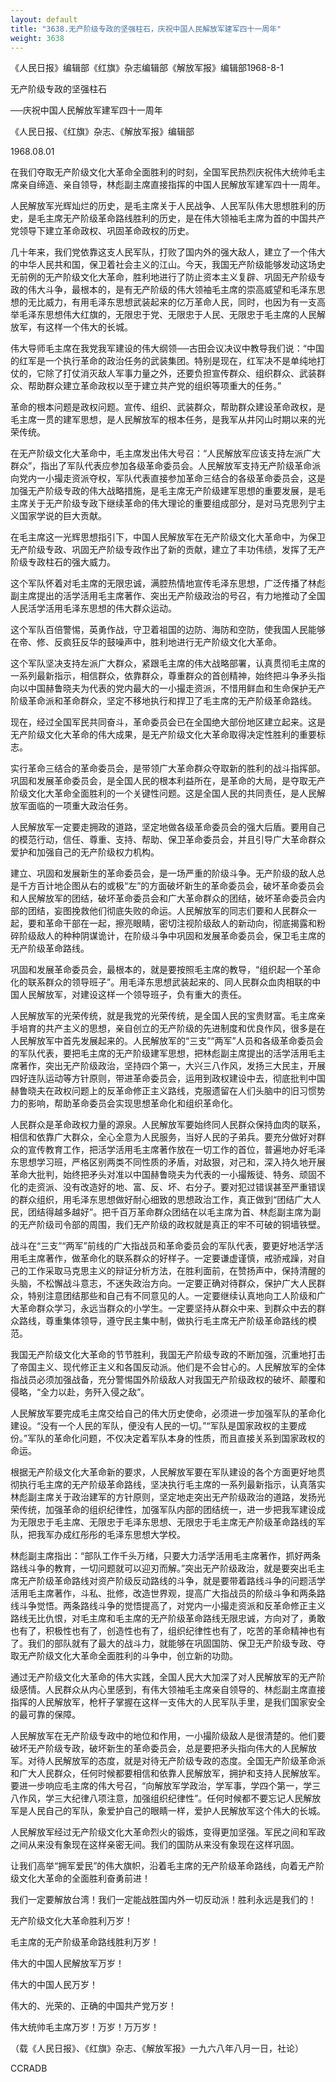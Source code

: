 ```yaml
---
layout: default
title: "3638.无产阶级专政的坚强柱石，庆祝中国人民解放军建军四十一周年"
weight: 3638
---
```


《人民日报》编辑部《红旗》杂志编辑部《解放军报》编辑部1968-8-1

无产阶级专政的坚强柱石

──庆祝中国人民解放军建军四十一周年

《人民日报、《红旗》杂志、《解放军报》编辑部

1968.08.01

在我们夺取无产阶级文化大革命全面胜利的时刻，全国军民热烈庆祝伟大统帅毛主席亲自缔造、亲自领导，林彪副主席直接指挥的中国人民解放军建军四十一周年。

人民解放军光辉灿烂的历史，是毛主席关于人民战争、人民军队伟大思想胜利的历史，是毛主席无产阶级革命路线胜利的历史，是在伟大领袖毛主席为首的中国共产党领导下建立革命政权、巩固革命政权的历史。

几十年来，我们党依靠这支人民军队，打败了国内外的强大敌人，建立了一个伟大的中华人民共和国，保卫着社会主义的江山。今天，我国无产阶级能够发动这场史无前例的无产阶级文化大革命，胜利地进行了防止资本主义复辟、巩固无产阶级专政的伟大斗争，最根本的，是有无产阶级的伟大领袖毛主席的崇高威望和毛泽东思想的无比威力，有用毛泽东思想武装起来的亿万革命人民，同时，也因为有一支高举毛泽东思想伟大红旗的，无限忠于党、无限忠于人民、无限忠于毛主席的人民解放军，有这样一个伟大的长城。

伟大导师毛主席在我党我军建设的伟大纲领──古田会议决议中教导我们说：“中国的红军是一个执行革命的政治任务的武装集团。特别是现在，红军决不是单纯地打仗的，它除了打仗消灭敌人军事力量之外，还要负担宣传群众、组织群众、武装群众、帮助群众建立革命政权以至于建立共产党的组织等项重大的任务。”

革命的根本问题是政权问题。宣传、组织、武装群众，帮助群众建设革命政权，是毛主席一贯的建军思想，是人民解放军的根本任务，是我军从井冈山时期以来的光荣传统。

在无产阶级文化大革命中，毛主席发出伟大号召：“人民解放军应该支持左派广大群众”，指出了军队代表应参加各级革命委员会。人民解放军支持无产阶级革命派向党内一小撮走资派夺权，军队代表直接参加革命三结合的各级革命委员会，这是加强无产阶级专政的伟大战略措施，是毛主席无产阶级建军思想的重要发展，是毛主席关于无产阶级专政下继续革命的伟大理论的重要组成部分，是对马克思列宁主义国家学说的巨大贡献。

在毛主席这一光辉思想指引下，中国人民解放军在无产阶级文化大革命中，为保卫无产阶级专政、巩固无产阶级专政作出了新的贡献，建立了丰功伟绩，发挥了无产阶级专政柱石的强大威力。

这个军队怀着对毛主席的无限忠诚，满腔热情地宣传毛泽东思想，广泛传播了林彪副主席提出的活学活用毛主席著作、突出无产阶级政治的号召，有力地推动了全国人民活学活用毛泽东思想的伟大群众运动。

这个军队百倍警惕，英勇作战，守卫着祖国的边防、海防和空防，使我国人民能够在帝、修、反疯狂反华的鼓噪声中，胜利地进行无产阶级文化大革命。

这个军队坚决支持左派广大群众，紧跟毛主席的伟大战略部署，认真贯彻毛主席的一系列最新指示，相信群众，依靠群众，尊重群众的首创精神，始终把斗争矛头指向以中国赫鲁晓夫为代表的党内最大的一小撮走资派，不惜用鲜血和生命保护无产阶级革命派和革命群众，坚定不移地执行和捍卫了毛主席的无产阶级革命路线。

现在，经过全国军民共同奋斗，革命委员会已在全国绝大部份地区建立起来。这是无产阶级文化大革命的伟大成果，是无产阶级文化大革命取得决定性胜利的重要标志。

实行革命三结合的革命委员会，是带领广大革命群众夺取新的胜利的战斗指挥部。巩固和发展革命委员会，是全国人民的根本利益所在，是革命的大局，是夺取无产阶级文化大革命全面胜利的一个关键性问题。这是全国人民的共同责任，是人民解放军面临的一项重大政治任务。

人民解放军一定要走拥政的道路，坚定地做各级革命委员会的强大后盾。要用自己的模范行动，信任、尊重、支持、帮助、保卫革命委员会，并且引导广大革命群众爱护和加强自己的无产阶级权力机构。

建立、巩固和发展新生的革命委员会，是一场严重的阶级斗争。无产阶级的敌人总是千方百计地企图从右的或极“左”的方面破坏新生的革命委员会，破坏革命委员会和人民解放军的团结，破坏革命委员会和广大革命群众的团结，破坏革命委员会内部的团结，妄图挽救他们彻底失败的命运。人民解放军的同志们要和人民群众一起，要和革命干部在一起，擦亮眼睛，密切注视阶级敌人的新动向，彻底揭露和粉碎阶级敌人的种种阴谋诡计，在阶级斗争中巩固和发展革命委员会，保卫毛主席的无产阶级革命路线。

巩固和发展革命委员会，最根本的，就是要按照毛主席的教导，“组织起一个革命化的联系群众的领导班子”。用毛泽东思想武装起来的、同人民群众血肉相联的中国人民解放军，对建设这样一个领导班子，负有重大的责任。

人民解放军的光荣传统，就是我党的光荣传统，是全国人民的宝贵财富。毛主席亲手培育的共产主义的思想，亲自创立的无产阶级的先进制度和优良作风，很多是在人民解放军中首先发展起来的。人民解放军的“三支”“两军”人员和各级革命委员会的军队代表，要把毛主席的无产阶级建军思想，把林彪副主席提出的活学活用毛主席著作，突出无产阶级政治，坚持四个第一，大兴三八作风，发扬三大民主，开展四好连队运动等方针原则，带进革命委员会，运用到政权建设中去，彻底批判中国赫鲁晓夫在政权问题上的反革命修正主义路线，克服遗留在人们头脑中的旧习惯势力的影响，帮助革命委员会实现思想革命化和组织革命化。

人民群众是革命政权力量的源泉。人民解放军要始终同人民群众保持血肉的联系，相信和依靠广大群众，全心全意为人民服务，当好人民的子弟兵。要充分做好对群众的宣传教育工作，把活学活用毛主席著作放在一切工作的首位，普遍地办好毛泽东思想学习班，严格区别两类不同性质的矛盾，对敌狠，对己和，深入持久地开展革命大批判，始终把矛头对准以中国赫鲁晓夫为代表的一小撮叛徒、特务、顽固不化的走资派、没有改造好的地、富、反、坏、右分子。要对犯过错误甚至严重错误的群众组织，用毛泽东思想做好耐心细致的思想政治工作，真正做到“团结广大人民，团结得越多越好”。把千百万革命群众团结在以毛主席为首、林彪副主席为副的无产阶级司令部的周围，我们无产阶级的政权就是真正的牢不可破的铜墙铁壁。

战斗在“三支”“两军”前线的广大指战员和革命委员会的军队代表，要更好地活学活用毛主席著作，做革命化的联系群众的好样子。一定要谦虚谨慎，戒骄戒躁，对自己的工作采取马克思主义的辩证分析方法，在胜利面前，在赞扬声中，保持清醒的头脑，不松懈战斗意志，不迷失政治方向。一定要正确对待群众，保护广大人民群众，特别注意团结那些和自己有不同意见的人。一定要继续认真地向工人阶级和广大革命群众学习，永远当群众的小学生。一定要坚持从群众中来、到群众中去的群众路线，尊重集体领导，遵守民主集中制，做执行毛主席无产阶级革命路线的模范。

我国无产阶级文化大革命的节节胜利，我国无产阶级专政的不断加强，沉重地打击了帝国主义、现代修正主义和各国反动派。他们是不会甘心的。人民解放军的全体指战员必须加强战备，充分警惕国外阶级敌人对我国无产阶级政权的破坏、颠覆和侵略，“全力以赴，务歼入侵之敌”。

人民解放军要完成毛主席交给自己的伟大历史使命，必须进一步加强军队的革命化建设。“没有一个人民的军队，便没有人民的一切。”“军队是国家政权的主要成份。”军队的革命化问题，不仅决定着军队本身的性质，而且直接关系到国家政权的命运。

根据无产阶级文化大革命新的要求，人民解放军要在军队建设的各个方面更好地贯彻执行毛主席的无产阶级革命路线，坚决执行毛主席的一系列最新指示，认真落实林彪副主席关于政治建军的方针原则，坚定地走突出无产阶级政治的道路，发扬光荣传统，加强革命的组织纪律性，加强军队内部的团结统一，进一步把我军建设成为无限忠于毛主席、无限忠于毛泽东思想、无限忠于毛主席无产阶级革命路线的军队，把我军办成红彤彤的毛泽东思想大学校。

林彪副主席指出：“部队工作千头万绪，只要大力活学活用毛主席著作，抓好两条路线斗争的教育，一切问题就可以迎刃而解。”突出无产阶级政治，就是要突出毛主席无产阶级革命路线对资产阶级反动路线的斗争，就是要带着路线斗争的问题活学活用毛主席著作，斗私、批修，改造世界观，提高广大指战员的阶级斗争和两条路线斗争觉悟。两条路线斗争的觉悟提高了，对党内一小撮走资派和反革命修正主义路线无比仇恨，对毛主席和毛主席的无产阶级革命路线无限忠诚，方向对了，勇敢也有了，积极性也有了，创造性也有了，组织纪律性也有了，吃苦的革命精神也有了。我们的部队就有了最大的战斗力，就能够在巩固国防、保卫无产阶级专政、夺取无产阶级文化大革命全面胜利的斗争中，创立新的功勋。

通过无产阶级文化大革命的伟大实践，全国人民大大加深了对人民解放军的无产阶级感情。人民群众从内心里感到，有伟大领袖毛主席亲自领导的、林彪副主席直接指挥的人民解放军，枪杆子掌握在这样一支伟大的人民军队手里，是我们国家安全的最可靠的保障。

人民解放军在无产阶级专政中的地位和作用，一小撮阶级敌人是很清楚的。他们要破坏无产阶级专政，破坏新生的革命委员会，总是要把矛头指向伟大的人民解放军。对待人民解放军的态度，就是对待无产阶级专政的态度。全国无产阶级革命派和广大人民群众，任何时候都要相信和依靠人民解放军，拥护和支持人民解放军。要进一步响应毛主席的伟大号召，“向解放军学政治，学军事，学四个第一，学三八作风，学三大纪律八项注意，加强组织纪律性”。任何时候都不要忘记人民解放军是人民自己的军队，象爱护自己的眼睛一样，爱护人民解放军这个伟大的长城。

人民解放军经过无产阶级文化大革命烈火的锻炼，变得更加坚强。军民之间和军政之间从来没有象现在这样亲密无间。我们的国防从来没有象现在这样巩固。

让我们高举“拥军爱民”的伟大旗帜，沿着毛主席的无产阶级革命路线，向着无产阶级文化大革命的全面胜利奋勇前进！

我们一定要解放台湾！我们一定能战胜国内外一切反动派！胜利永远是我们的！

无产阶级文化大革命胜利万岁！

毛主席的无产阶级革命路线胜利万岁！

伟大的中国人民解放军万岁！

伟大的中国人民万岁！

伟大的、光荣的、正确的中国共产党万岁！

伟大统帅毛主席万岁！万岁！万万岁！

（载《人民日报》、《红旗》杂志、《解放军报》一九六八年八月一日，社论）

CCRADB

